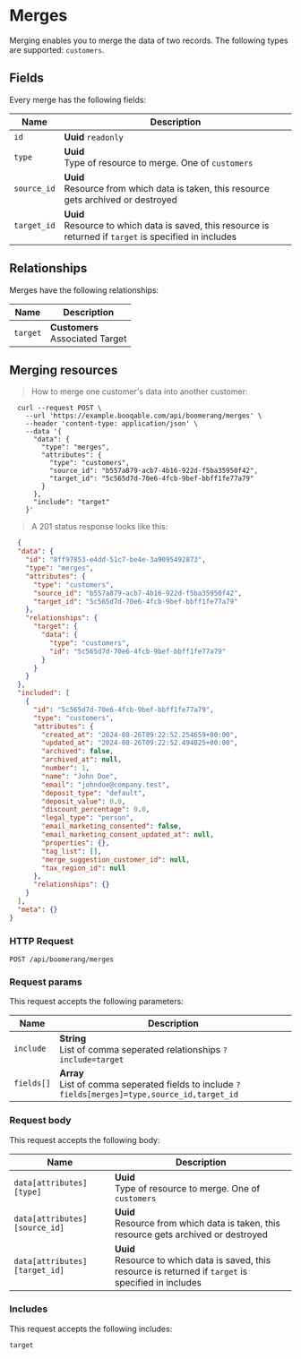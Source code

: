 # Merges

Merging enables you to merge the data of two records. The following types are supported: `customers`.

## Fields
Every merge has the following fields:

Name | Description
-- | --
`id` | **Uuid** `readonly`<br>
`type` | **Uuid** <br>Type of resource to merge. One of `customers`
`source_id` | **Uuid** <br>Resource from which data is taken, this resource gets archived or destroyed
`target_id` | **Uuid** <br>Resource to which data is saved, this resource is returned if `target` is specified in includes


## Relationships
Merges have the following relationships:

Name | Description
-- | --
`target` | **Customers** <br>Associated Target


## Merging resources



> How to merge one customer's data into another customer:

```shell
  curl --request POST \
    --url 'https://example.booqable.com/api/boomerang/merges' \
    --header 'content-type: application/json' \
    --data '{
      "data": {
        "type": "merges",
        "attributes": {
          "type": "customers",
          "source_id": "b557a879-acb7-4b16-922d-f5ba35950f42",
          "target_id": "5c565d7d-70e6-4fcb-9bef-bbff1fe77a79"
        }
      },
      "include": "target"
    }'
```

> A 201 status response looks like this:

```json
  {
  "data": {
    "id": "8ff97853-e4dd-51c7-be4e-3a9095492873",
    "type": "merges",
    "attributes": {
      "type": "customers",
      "source_id": "b557a879-acb7-4b16-922d-f5ba35950f42",
      "target_id": "5c565d7d-70e6-4fcb-9bef-bbff1fe77a79"
    },
    "relationships": {
      "target": {
        "data": {
          "type": "customers",
          "id": "5c565d7d-70e6-4fcb-9bef-bbff1fe77a79"
        }
      }
    }
  },
  "included": [
    {
      "id": "5c565d7d-70e6-4fcb-9bef-bbff1fe77a79",
      "type": "customers",
      "attributes": {
        "created_at": "2024-08-26T09:22:52.254659+00:00",
        "updated_at": "2024-08-26T09:22:52.494025+00:00",
        "archived": false,
        "archived_at": null,
        "number": 1,
        "name": "John Doe",
        "email": "johndoe@company.test",
        "deposit_type": "default",
        "deposit_value": 0.0,
        "discount_percentage": 0.0,
        "legal_type": "person",
        "email_marketing_consented": false,
        "email_marketing_consent_updated_at": null,
        "properties": {},
        "tag_list": [],
        "merge_suggestion_customer_id": null,
        "tax_region_id": null
      },
      "relationships": {}
    }
  ],
  "meta": {}
}
```

### HTTP Request

`POST /api/boomerang/merges`

### Request params

This request accepts the following parameters:

Name | Description
-- | --
`include` | **String** <br>List of comma seperated relationships `?include=target`
`fields[]` | **Array** <br>List of comma seperated fields to include `?fields[merges]=type,source_id,target_id`


### Request body

This request accepts the following body:

Name | Description
-- | --
`data[attributes][type]` | **Uuid** <br>Type of resource to merge. One of `customers`
`data[attributes][source_id]` | **Uuid** <br>Resource from which data is taken, this resource gets archived or destroyed
`data[attributes][target_id]` | **Uuid** <br>Resource to which data is saved, this resource is returned if `target` is specified in includes


### Includes

This request accepts the following includes:

`target`






